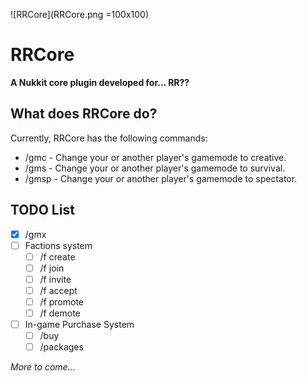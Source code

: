 ![RRCore](RRCore.png =100x100)

RRCore
=

__A Nukkit core plugin developed for... RR??__

What does RRCore do?
-

Currently, RRCore has the following commands:
- /gmc - Change your or another player's gamemode to creative.
- /gms - Change your or another player's gamemode to survival.
- /gmsp - Change your or another player's gamemode to spectator.

TODO List
-

- [X] /gmx
- [ ] Factions system
	- [ ] /f create <name>
	- [ ] /f join <name>
	- [ ] /f invite <player>
	- [ ] /f accept
	- [ ] /f promote <player>
	- [ ] /f demote <player>
- [ ] In-game Purchase System
	- [ ] /buy
	- [ ] /packages
	
_More to come..._
